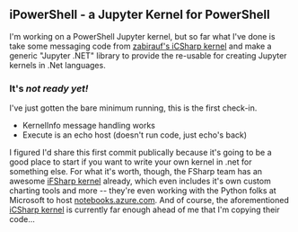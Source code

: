 ## iPowerShell - a Jupyter Kernel for PowerShell

I'm working on a PowerShell Jupyter kernel, but so far what I've done is take some messaging code from [zabirauf's iCSharp kernel](https://github.com/zabirauf/icsharp) and make a generic "Jupyter .NET" library to provide the re-usable for creating Jupyter kernels in .Net languages.

### It's _not ready yet!_

I've just gotten the bare minimum running, this is the first check-in.

* KernelInfo message handling works
* Execute is an echo host (doesn't run code, just echo's back)

I figured I'd share this first commit publically because it's going to be a good place to start if you want to write your own kernel in .net for something else.
For what it's worth, though, the FSharp team has an awesome [iFSharp kernel](https://github.com/fsprojects/IfSharp) already, which even includes it's own custom charting tools and more -- they're even working with the Python folks at Microsoft to host [notebooks.azure.com](https://notebooks.azure.com).
And of course, the aforementioned [iCSharp kernel](https://github.com/zabirauf/icsharp) is currently far enough ahead of me that I'm copying their code...